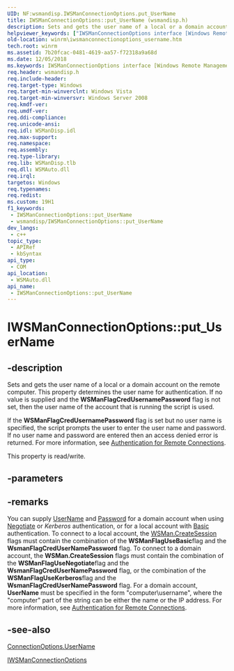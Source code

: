 ```yaml
---
UID: NF:wsmandisp.IWSManConnectionOptions.put_UserName
title: IWSManConnectionOptions::put_UserName (wsmandisp.h)
description: Sets and gets the user name of a local or a domain account on the remote computer. This property determines the user name for authentication.
helpviewer_keywords: ["IWSManConnectionOptions interface [Windows Remote Management]","UserName property","IWSManConnectionOptions.UserName","IWSManConnectionOptions.put_UserName","IWSManConnectionOptions::UserName","IWSManConnectionOptions::get_UserName","IWSManConnectionOptions::put_UserName","UserName property [Windows Remote Management]","UserName property [Windows Remote Management]","IWSManConnectionOptions interface","put_UserName","winrm.iwsmanconnectionoptions_username","wsmandisp/IWSManConnectionOptions::UserName","wsmandisp/IWSManConnectionOptions::get_UserName","wsmandisp/IWSManConnectionOptions::put_UserName"]
old-location: winrm\iwsmanconnectionoptions_username.htm
tech.root: winrm
ms.assetid: 7b20fcac-0481-4619-aa57-f72318a9a68d
ms.date: 12/05/2018
ms.keywords: IWSManConnectionOptions interface [Windows Remote Management],UserName property, IWSManConnectionOptions.UserName, IWSManConnectionOptions.put_UserName, IWSManConnectionOptions::UserName, IWSManConnectionOptions::get_UserName, IWSManConnectionOptions::put_UserName, UserName property [Windows Remote Management], UserName property [Windows Remote Management],IWSManConnectionOptions interface, put_UserName, winrm.iwsmanconnectionoptions_username, wsmandisp/IWSManConnectionOptions::UserName, wsmandisp/IWSManConnectionOptions::get_UserName, wsmandisp/IWSManConnectionOptions::put_UserName
req.header: wsmandisp.h
req.include-header: 
req.target-type: Windows
req.target-min-winverclnt: Windows Vista
req.target-min-winversvr: Windows Server 2008
req.kmdf-ver: 
req.umdf-ver: 
req.ddi-compliance: 
req.unicode-ansi: 
req.idl: WSManDisp.idl
req.max-support: 
req.namespace: 
req.assembly: 
req.type-library: 
req.lib: WSManDisp.tlb
req.dll: WSMAuto.dll
req.irql: 
targetos: Windows
req.typenames: 
req.redist: 
ms.custom: 19H1
f1_keywords:
 - IWSManConnectionOptions::put_UserName
 - wsmandisp/IWSManConnectionOptions::put_UserName
dev_langs:
 - c++
topic_type:
 - APIRef
 - kbSyntax
api_type:
 - COM
api_location:
 - WSMAuto.dll
api_name:
 - IWSManConnectionOptions::put_UserName
---
```


# IWSManConnectionOptions::put_UserName


## -description

Sets and gets the user name of a local or a domain account on the remote computer. This property determines the user name for authentication. If no value is supplied and the <b>WSManFlagCredUsernamePassword</b> flag is not set, then the user name of the account that is running the script is used.

 If the <b>WSManFlagCredUsernamePassword</b> flag is set but no user name is specified, the script prompts the user to enter the user name and password. If no user name and password are entered then an access denied error is returned. For more information, see <a href="/windows/desktop/WinRM/authentication-for-remote-connections">Authentication for Remote Connections</a>.

This property is read/write.

## -parameters

## -remarks

You can supply <a href="/windows/desktop/WinRM/connectionoptions-username">UserName</a> and <a href="/windows/desktop/WinRM/connectionoptions-password">Password</a> for a domain account when using <a href="/windows/desktop/WinRM/windows-remote-management-glossary">Negotiate</a> or <i>Kerberos</i> authentication, or for a local account with <a href="/windows/desktop/WinRM/windows-remote-management-glossary">Basic</a> authentication.  To connect to a local account, the <a href="/windows/desktop/WinRM/wsman-createsession">WSMan.CreateSession</a> flags must contain the combination of the <b>WSManFlagUseBasic</b>flag and  the <b>WsmanFlagCredUserNamePassword</b> flag. To connect to a domain account, the <b>WSMan.CreateSession</b> flags must contain the combination of the <b>WSManFlagUseNegotiate</b>flag and  the <b>WsmanFlagCredUserNamePassword</b> flag, or the combination of the <b>WSManFlagUseKerberos</b>flag and  the <b>WsmanFlagCredUserNamePassword</b> flag. For a domain account, <b>UserName</b> must be specified in the form "computer\username", where the "computer" part of the string can be either the name or the IP address. For more information, see <a href="/windows/desktop/WinRM/authentication-for-remote-connections">Authentication for Remote Connections</a>.

## -see-also

<a href="/windows/desktop/WinRM/connectionoptions-username">ConnectionOptions.UserName</a>



<a href="/windows/desktop/api/wsmandisp/nn-wsmandisp-iwsmanconnectionoptions">IWSManConnectionOptions</a>

